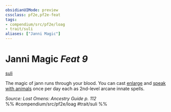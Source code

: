 ```yaml
---
obsidianUIMode: preview
cssclass: pf2e,pf2e-feat
tags:
- compendium/src/pf2e/loag
- trait/suli
aliases: ["Janni Magic"]
---
```

# Janni Magic  *Feat 9*  
[suli](/rules/traits/suli-b2.md)  


The magic of jann runs through your blood. You can cast [enlarge](/compendium/spells/enlarge.md) and [speak with animals](/compendium/spells/speak-with-animals.md) once per day each as 2nd-level arcane innate spells.

*Source: Lost Omens: Ancestry Guide p. 112*  
%% #compendium/src/pf2e/loag #trait/suli %%